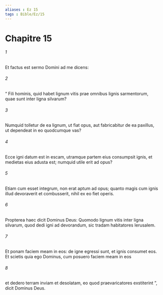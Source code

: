 ```yaml
---
aliases : Ez 15
tags : Bible/Ez/15
---
```


# Chapitre 15

###### 1
Et factus est sermo Domini ad me dicens:
###### 2
“ Fili hominis, quid habet lignum vitis prae omnibus lignis sarmentorum, quae sunt inter ligna silvarum?
###### 3
Numquid tolletur de ea lignum, ut fiat opus, aut fabricabitur de ea paxillus, ut dependeat in eo quodcumque vas?
###### 4
Ecce igni datum est in escam, utramque partem eius consumpsit ignis, et medietas eius adusta est; numquid utile erit ad opus?
###### 5
Etiam cum esset integrum, non erat aptum ad opus; quanto magis cum ignis illud devoraverit et combusserit, nihil ex eo fiet operis.
###### 6
Propterea haec dicit Dominus Deus: Quomodo lignum vitis inter ligna silvarum, quod dedi igni ad devorandum, sic tradam habitatores Ierusalem.
###### 7
Et ponam faciem meam in eos: de igne egressi sunt, et ignis consumet eos. Et scietis quia ego Dominus, cum posuero faciem meam in eos
###### 8
et dedero terram inviam et desolatam, eo quod praevaricatores exstiterint ”, dicit Dominus Deus.
